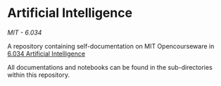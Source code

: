 # Artificial Intelligence
*MIT - 6.034*

A repository containing self-documentation on MIT Opencourseware in [6.034 Artificial Intelligence](https://ocw.mit.edu/courses/6-034-artificial-intelligence-fall-2010/)

All documentations and notebooks can be found in the sub-directories within this repository.
